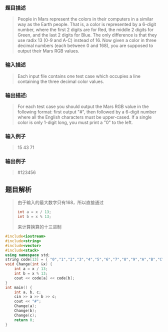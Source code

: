 ### 题目描述

> People in Mars represent the colors in their computers in a similar way as the Earth people. That is, a color is represented by a 6-digit number, where the first 2 digits are for Red, the middle 2 digits for Green, and the last 2 digits for Blue. The only difference is that they use radix 13 (0-9 and A-C) instead of 16. Now given a color in three decimal numbers (each between 0 and 168), you are supposed to output their Mars RGB values.

### 输入描述

> Each input file contains one test case which occupies a line containing the three decimal color values.

### 输出描述:
> For each test case you should output the Mars RGB value in the following format: first output "#", then followed by a 6-digit number where all the English characters must be upper-cased. If a single color is only 1-digit long, you must print a "0" to the left.

### 输入例子
> 15 43 71

### 输出例子
> #123456

## 题目解析
> 由于输入的最大数字只有168，所以直接通过
> ```C++
> int a = x / 13;
> int b = x % 13;
> ```
> 来计算换算的十三进制
>  


```C++
#include<iostream>
#include<string>
#include<vector>
#include<stack>
using namespace std;
string code[13] = { "0","1","2","3","4","5","6","7","8","9","A","B","C" };
void Change(int &x) {
	int a = x / 13;
	int b = x % 13;
	cout << code[a] << code[b];
}
int main() {
	int a, b, c;
	cin >> a >> b >> c;
	cout << "#";
	Change(a);
	Change(b);
	Change(c);
	return 0;
}
```